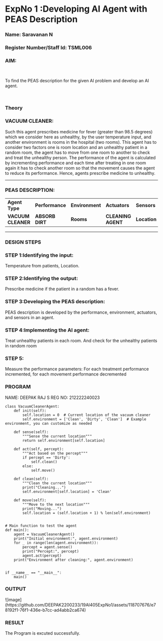<h1>ExpNo 1 :Developing AI Agent with PEAS Description</h1>
<h3>Name: Saravanan N</h3>
<h3>Register Number/Staff Id: TSML006</h3>


<h3>AIM:</h3>
<br>
<p>To find the PEAS description for the given AI problem and develop an AI agent.</p>
<br>
<h3>Theory</h3>
<h3>VACUUM CLEANER:</h3>
<p>Such this agent prescribes medicine for fever (greater than 98.5 degrees) which we consider here as unhealthy, by the user temperature input, and another environment is rooms in the hospital (two rooms). This agent has to consider two factors one is room location and an unhealthy patient in a random room, the agent has to move from one room to another to check and treat the unhealthy person. The performance of the agent is calculated by incrementing performance and each time after treating in one room again it has to check another room so that the movement causes the agent to reduce its performance. Hence, agents prescribe medicine to unhealthy.</p>
<hr>
<h3>PEAS DESCRIPTION:</h3>
<table>
  <tr>
    <td><strong>Agent Type</strong></td>
    <td><strong>Performance</strong></td>
     <td><strong>Environment</strong></td>
    <td><strong>Actuators</strong></td>
    <td><strong>Sensors</strong></td>
  </tr>
    <tr>
    <td><strong>VACUUM CLEANER</strong></td>
    <td><strong>ABSORB DIRT</strong></td>
     <td><strong>Rooms</strong></td>
    <td><strong>CLEANING AGENT</strong></td>
    <td><strong>Location</strong></td>
  </tr>
</table>
<hr>
<H3>DESIGN STEPS</H3>
<h3>STEP 1:Identifying the input:</h3>
<p>Temperature from patients, Location.</p>
<h3>STEP 2:Identifying the output:</h3>
<p>Prescribe medicine if the patient in a random has a fever.</p>
<h3>STEP 3:Developing the PEAS description:</h3>
<p>PEAS description is developed by the performance, environment, actuators, and sensors in an agent.</p>
<h3>STEP 4:Implementing the AI agent:</h3>
<p>Treat unhealthy patients in each room. And check for the unhealthy patients in random room</p>
<h3>STEP 5:</h3>
<p>Measure the performance parameters: For each treatment performance incremented, for each movement performance decremented</p>

<h3>PROGRAM</h3>
NAME: DEEPAK RAJ S
REG NO: 212222240023

```
class VacuumCleanerAgent:
    def init(self):
        self.location = 0  # Current location of the vacuum cleaner
        self.environment = ['Clean', 'Dirty', 'Clean']  # Example environment, you can customize as needed

    def sense(self):
        """Sense the current location"""
        return self.environment[self.location]

    def act(self, percept):
        """Act based on the percept"""
        if percept == 'Dirty':
            self.clean()
        else:
            self.move()

    def clean(self):
        """Clean the current location"""
        print("Cleaning...")
        self.environment[self.location] = 'Clean'

    def move(self):
        """Move to the next location"""
        print("Moving...")
        self.location = (self.location + 1) % len(self.environment)


# Main function to test the agent
def main():
    agent = VacuumCleanerAgent()
    print("Initial environment:", agent.environment)
    for _ in range(len(agent.environment)):
        percept = agent.sense()
        print("Percept:", percept)
        agent.act(percept)
    print("Environment after cleaning:", agent.environment)


if __name__ == "__main__":
    main()
```
<h3>OUTPUT</h3>
![image](https://github.com/DEEPAK2200233/19AI405ExpNo1/assets/118707676/e78192f1-76f1-436e-b7cc-ad4abb2ca674)

<h3>RESULT</h3>
The Program is excuted successfully.

